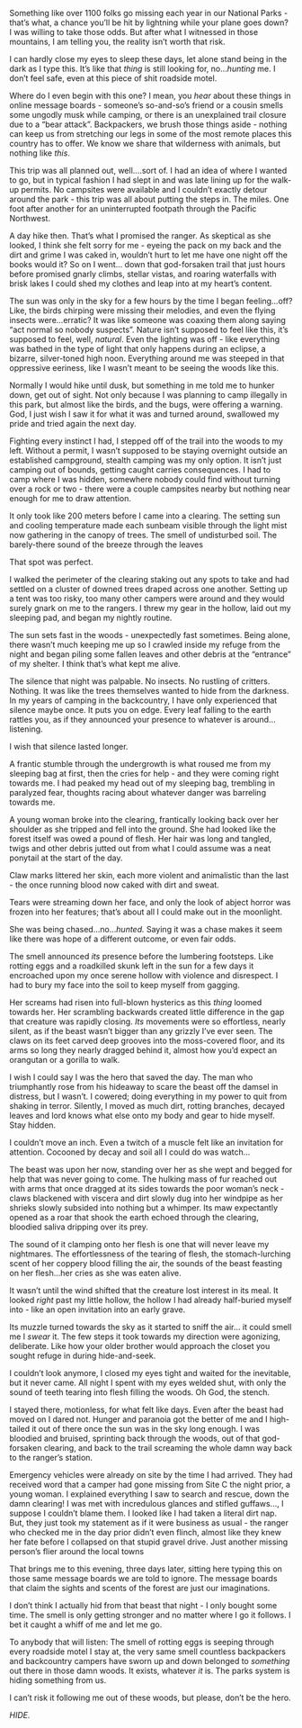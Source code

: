

Something like over 1100 folks go missing each year in our National Parks - that’s what, a chance you’ll be hit by lightning while your plane goes down? I was willing to take those odds. But after what I witnessed in those mountains, I am telling you, the reality isn’t worth that risk.

I can hardly close my eyes to sleep these days, let alone stand being in the dark as I type this. It’s like that *thing* is still looking for, no…*hunting* me. I don’t feel safe, even at this piece of shit roadside motel.

Where do I even begin with this one? I mean, you *hear* about these things in online message boards - someone’s so-and-so’s friend or a cousin smells some ungodly musk while camping, or there is an unexplained trail closure due to a “bear attack”. Backpackers, we brush those things aside - nothing can keep us from stretching our legs in some of the most remote places this country has to offer. We know we share that wilderness with animals, but nothing like *this*.

This trip was all planned out, well….sort of. I had an idea of where I wanted to go, but in typical fashion I had slept in and was late lining up for the walk-up permits. No campsites were available and I couldn’t exactly detour around the park - this trip was all about putting the steps in. The miles. One foot after another for an uninterrupted footpath through the Pacific Northwest.

A day hike then. That’s what I promised the ranger. As skeptical as she looked, I think she felt sorry for me - eyeing the pack on my back and the dirt and grime I was caked in, wouldn’t hurt to let me have one night off the books would it? So on I went… down that god-forsaken trail that just hours before promised gnarly climbs, stellar vistas, and roaring waterfalls with brisk lakes I could shed my clothes and leap into at my heart’s content.

The sun was only in the sky for a few hours by the time I began feeling…off? Like, the birds chirping were missing their melodies, and even the flying insects were…erratic? It was like someone was coaxing them along saying “act normal so nobody suspects”. Nature isn’t supposed to feel like this, it’s supposed to feel, well, *natural*. Even the lighting was off - like everything was bathed in the type of light that only happens during an eclipse, a bizarre, silver-toned high noon. Everything around me was steeped in that oppressive eeriness, like I wasn’t meant to be seeing the woods like this.

Normally I would hike until dusk, but something in me told me to hunker down, get out of sight. Not only because I was planning to camp illegally in this park, but almost like the birds, and the bugs, were offering a warning. God, I just wish I saw it for what it was and turned around, swallowed my pride and tried again the next day.

Fighting every instinct I had, I stepped off of the trail into the woods to my left. Without a permit, I wasn’t supposed to be staying overnight outside an established campground, stealth camping was my only option. It isn’t just camping out of bounds, getting caught carries consequences. I had to camp where I was hidden, somewhere nobody could find without turning over a rock or two - there were a couple campsites nearby but nothing near enough for me to draw attention.

It only took like 200 meters before I came into a clearing. The setting sun and cooling temperature made each sunbeam visible through the light mist now gathering in the canopy of trees. The smell of undisturbed soil. The barely-there sound of the breeze through the leaves

That spot was perfect.

I walked the perimeter of the clearing staking out any spots to take and had settled on a cluster of downed trees draped across one another. Setting up a tent was too risky, too many other campers were around and they would surely gnark on me to the rangers. I threw my gear in the hollow, laid out my sleeping pad, and began my nightly routine.

The sun sets fast in the woods - unexpectedly fast sometimes. Being alone, there wasn’t much keeping me up so I crawled inside my refuge from the night and began piling some fallen leaves and other debris at the “entrance” of my shelter. I think that’s what kept me alive.

The silence that night was palpable. No insects. No rustling of critters. Nothing. It was like the trees themselves wanted to hide from the darkness. In my years of camping in the backcountry, I have only experienced that silence maybe once. It puts you on edge. Every leaf falling to the earth rattles you, as if they announced your presence to whatever is around…listening.

I wish that silence lasted longer.

A frantic stumble through the undergrowth is what roused me from my sleeping bag at first, then the cries for help - and they were coming right towards me. I had peaked my head out of my sleeping bag, trembling in paralyzed fear, thoughts racing about whatever danger was barreling towards me.

A young woman broke into the clearing, frantically looking back over her shoulder as she tripped and fell into the ground. She had looked like the forest itself was owed a pound of flesh. Her hair was long and tangled, twigs and other debris jutted out from what I could assume was a neat ponytail at the start of the day.

Claw marks littered her skin, each more violent and animalistic than the last - the once running blood now caked with dirt and sweat.

Tears were streaming down her face, and only the look of abject horror was frozen into her features; that’s about all I could make out in the moonlight.

She was being chased…no…*hunted.* Saying it was a chase makes it seem like there was hope of a different outcome, or even fair odds.

The smell announced *its* presence before the lumbering footsteps. Like rotting eggs and a roadkilled skunk left in the sun for a few days it encroached upon my once serene hollow with violence and disrespect. I had to bury my face into the soil to keep myself from gagging.

Her screams had risen into full-blown hysterics as this *thing* loomed towards her. Her scrambling backwards created little difference in the gap that creature was rapidly closing. *Its* movements were so effortless, nearly silent, as if the beast wasn’t bigger than any grizzly I’ve ever seen. The claws on its feet carved deep grooves into the moss-covered floor, and its arms so long they nearly dragged behind it, almost how you’d expect an orangutan or a gorilla to walk.

I wish I could say I was the hero that saved the day. The man who triumphantly rose from his hideaway to scare the beast off the damsel in distress, but I wasn’t. I cowered; doing everything in my power to quit from shaking in terror. Silently, I moved as much dirt, rotting branches, decayed leaves and lord knows what else onto my body and gear to hide myself. Stay hidden.

I couldn’t move an inch. Even a twitch of a muscle felt like an invitation for attention. Cocooned by decay and soil all I could do was watch…

The beast was upon her now, standing over her as she wept and begged for help that was never going to come. The hulking mass of fur reached out with arms that once dragged at its sides towards the poor woman’s neck - claws blackened with viscera and dirt slowly dug into her windpipe as her shrieks slowly subsided into nothing but a whimper. Its maw expectantly opened as a roar that shook the earth echoed through the clearing, bloodied saliva dripping over its prey.

The sound of it clamping onto her flesh is one that will never leave my nightmares. The effortlessness of the tearing of flesh, the stomach-lurching scent of her coppery blood filling the air, the sounds of the beast feasting on her flesh…her cries as she was eaten alive.

It wasn’t until the wind shifted that the creature lost interest in its meal. It looked *right* past my little hollow, the hollow I had already half-buried myself into - like an open invitation into an early grave.

Its muzzle turned towards the sky as it started to sniff the air… it could smell me I *swear* it. The few steps it took towards my direction were agonizing, deliberate. Like how your older brother would approach the closet you sought refuge in during hide-and-seek.

I couldn’t look anymore, I closed my eyes tight and waited for the inevitable, but it never came. All night I spent with my eyes welded shut, with only the sound of teeth tearing into flesh filling the woods. Oh God, the stench.

I stayed there, motionless, for what felt like days. Even after the beast had moved on I dared not. Hunger and paranoia got the better of me and I high-tailed it out of there once the sun was in the sky long enough. I was bloodied and bruised, sprinting back through the woods, out of that god-forsaken clearing, and back to the trail screaming the whole damn way back to the ranger’s station.

Emergency vehicles were already on site by the time I had arrived. They had received word that a camper had gone missing from Site C the night prior, a young woman. I explained everything I saw to search and rescue, down the damn clearing! I was met with incredulous glances and stifled guffaws..., I suppose I couldn’t blame them. I looked like I had taken a literal dirt nap. But, they just took my statement as if it were business as usual - the ranger who checked me in the day prior didn’t even flinch, almost like they knew her fate before I collapsed on that stupid gravel drive. Just another missing person’s flier around the local towns

That brings me to this evening, three days later, sitting here typing this on those same message boards we are told to ignore. The message boards that claim the sights and scents of the forest are just our imaginations.

I don’t think I actually hid from that beast that night - I only bought some time. The smell is only getting stronger and no matter where I go it follows. I bet it caught a whiff of me and let me go.

To anybody that will listen: The smell of rotting eggs is seeping through every roadside motel I stay at, the very same smell countless backpackers and backcountry campers have sworn up and down belonged to *something* out there in those damn woods. It exists, whatever *it* is. The parks system is hiding something from us.

I can’t risk it following me out of these woods, but please, don’t be the hero.

*HIDE.*

